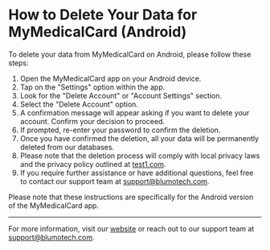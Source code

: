 # How to Delete Your Data for MyMedicalCard (Android)

To delete your data from MyMedicalCard on Android, please follow these steps:

1. Open the MyMedicalCard app on your Android device.
2. Tap on the "Settings" option within the app.
3. Look for the "Delete Account" or "Account Settings" section.
4. Select the "Delete Account" option.
5. A confirmation message will appear asking if you want to delete your account. Confirm your decision to proceed.
6. If prompted, re-enter your password to confirm the deletion.
7. Once you have confirmed the deletion, all your data will be permanently deleted from our databases.
8. Please note that the deletion process will comply with local privacy laws and the privacy policy outlined at [test1.com](https://test1.com).
9. If you require further assistance or have additional questions, feel free to contact our support team at [support@blumotech.com](mailto:support@blumotech.com).

Please note that these instructions are specifically for the Android version of the MyMedicalCard app.

---

For more information, visit our [website](https://www.mymedicalcard.com) or reach out to our support team at [support@blumotech.com](mailto:support@blumotech.com).
